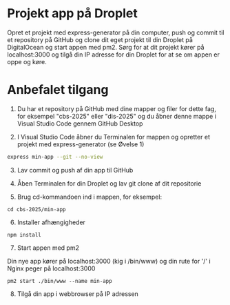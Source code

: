 # Projekt app på Droplet

Opret et projekt med express-generator på din computer, push og commit til et repository på GitHub og clone dit eget projekt til din Droplet på DigitalOcean og start appen med pm2. Sørg for at dit projekt kører på localhost:3000 og tilgå din IP adresse for din Droplet for at se om appen er oppe og køre.

# Anbefalet tilgang

1. Du har et repository på GitHub med dine mapper og filer for dette fag, for eksempel "cbs-2025" eller "dis-2025" og du åbner denne mappe i Visual Studio Code gennem GitHub Desktop

2. I Visual Studio Code åbner du Terminalen for mappen og opretter et projekt med express-generator (se Øvelse 1)

```bash
express min-app --git --no-view
```

3. Lav commit og push af din app til GitHub

4. Åben Terminalen for din Droplet og lav git clone af dit repositorie

5. Brug cd-kommandoen ind i mappen, for eksempel:

```
cd cbs-2025/min-app
```

6. Installer afhængigheder

```
npm install
```

7. Start appen med pm2

Din nye app kører på localhost:3000 (kig i /bin/www) og din rute for '/' i Nginx peger på localhost:3000

```
pm2 start ./bin/www --name min-app
```

8. Tilgå din app i webbrowser på IP adressen

